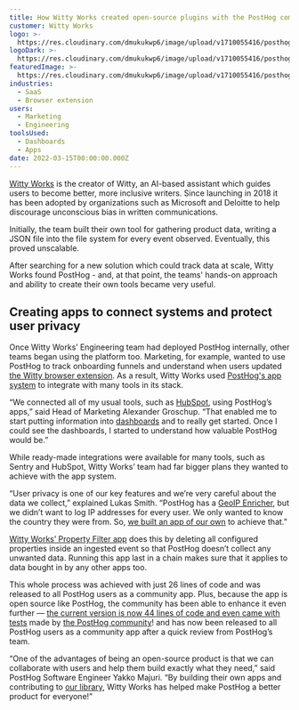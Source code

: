```yaml
---
title: How Witty Works created open-source plugins with the PostHog community
customer: Witty Works
logo: >-
  https://res.cloudinary.com/dmukukwp6/image/upload/v1710055416/posthog.com/contents/images/customers/wittyworks/logo.svg
logoDark: >-
  https://res.cloudinary.com/dmukukwp6/image/upload/v1710055416/posthog.com/contents/images/customers/wittyworks/logo_dark.svg
featuredImage: >-
  https://res.cloudinary.com/dmukukwp6/image/upload/v1710055416/posthog.com/contents/images/customers/wittyworks/featured.png
industries:
  - SaaS
  - Browser extension
users:
  - Marketing
  - Engineering
toolsUsed:
  - Dashboards
  - Apps
date: 2022-03-15T00:00:00.000Z
---
```


[Witty Works](https://www.witty.works/) is the creator of Witty, an AI-based assistant which guides users to become better, more inclusive writers. Since launching in 2018 it has been adopted by organizations such as Microsoft and Deloitte to help discourage unconscious bias in written communications. 

Initially, the team built their own tool for gathering product data, writing a JSON file into the file system for every event observed. Eventually, this proved unscalable. 

After searching for a new solution which could track data at scale, Witty Works found PostHog - and, at that point, the teams' hands-on approach and ability to create their own tools became very useful. 

## Creating apps to connect systems and protect user privacy
Once Witty Works’ Engineering team had deployed PostHog internally, other teams began using the platform too. Marketing, for example, wanted to use PostHog to track onboarding funnels and understand when users updated [the Witty browser extension](https://chrome.google.com/webstore/detail/witty-your-inclusive-writ/meojhlodfiihbjkcnehkdcgncnhgagog?hl=en). As a result, Witty Works used [PostHog's app system](/docs/apps) to integrate with many tools in its stack. 

<BorderWrapper>
<Quote
    imageSource="/images/customers/lukas-witty.jpeg"
    size="md"
    name="Lukas Smith"
    title="CTO & Co-founder, Witty Works"
    quote={`“I have a long history in open source. I found the community very responsive and open to both feedback and even to code changes. That gave me assurance that, if PostHog can’t do something, there’s a realistic path to building it myself.”`}
/>
</BorderWrapper>

“We connected all of my usual tools, such as [HubSpot](/apps/hubspot-connector), using PostHog’s apps,” said Head of Marketing Alexander Groschup. “That enabled me to start putting information into [dashboards](/docs/user-guides/dashboards) and to really get started. Once I could see the dashboards, I started to understand how valuable PostHog would be.”

While ready-made integrations were available for many tools, such as Sentry and HubSpot, Witty Works’ team had far bigger plans they wanted to achieve with the app system. 

“User privacy is one of our key features and we’re very careful about the data we collect,” explained Lukas Smith. “PostHog has a [GeoIP Enricher](/apps/geoip-enrichment), but we didn’t want to log IP addresses for every user. We only wanted to know the country they were from. So, [we built an app of our own](/docs/apps/build) to achieve that.”

<BorderWrapper>
<Quote
    imageSource="/images/customers/lukas-witty.jpeg"
    size="md"
    name="Lukas Smith"
    title="CTO & Co-founder, Witty Works"
    quote={`“The app system is sort of like an insurance policy. We don’t know everything we’ll need in the future, but if we need Feature X then apps give us a path to getting it even if it isn’t part of PostHog.”`}
/>
</BorderWrapper>

[Witty Works’ Property Filter app](/integrations/property-filter) does this by deleting all configured properties inside an ingested event so that PostHog doesn’t collect any unwanted data. Running this app last in a chain makes sure that it applies to data bought in by any other apps too.

This whole process was achieved with just 26 lines of code and was released to all PostHog users as a community app. Plus, because the app is open source like PostHog, the community has been able to enhance it even further — [the current version is now 44 lines of code and even came with tests](https://github.com/witty-works/posthog-property-filter-plugin/blob/dev/index.js) made by [the PostHog community](/posts)!  and has now been released to all PostHog users as a community app after a quick review from PostHog’s team. 

“One of the advantages of being an open-source product is that we can collaborate with users and help them build exactly what they need,” said PostHog Software Engineer Yakko Majuri. “By building their own apps and contributing to [our library](/integrations), Witty Works has helped make PostHog a better product for everyone!”
